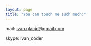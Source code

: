 ```yaml
---
layout: page
title: "You can touch me such much:"
---
```

mail:
ivan.placid@gmail.com

skype:
ivan_coder

